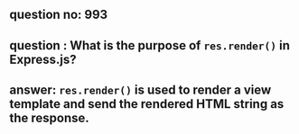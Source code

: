 
      
## question no: 993

## question : What is the purpose of `res.render()` in Express.js?

## answer: `res.render()` is used to render a view template and send the rendered HTML string as the response.
      